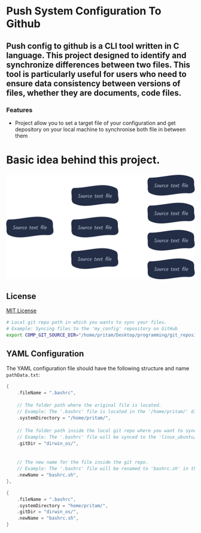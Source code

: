 <h1>
	Push System Configuration To Github
</h1>

<h2>
	Push config to github is a CLI tool written in C language. This project designed to identify and synchronize
	differences between two files. This tool is particularly useful for users who need to ensure data consistency
	between versions of files, whether they are documents, code files.
</h2>

<h3>
	Features
</h3>

<ul>
	<li>
		Project allow you to set a target file of your configuration and get depository on your local machine to
		synchronise both file in between them
	</li>
</ul>

<h1>
	Basic idea behind this project.
</h1>

<h3 align="center">
	<a href="">
		<img src="./img/idea_diagram.svg" alt="Diagram">
	</a>
</h3>

<h2>License</h2>
<a href="./LICENSE">MIT License</a>


``` sh
# Local git repo path in which you wants to sync your files.
# Example: Syncing files to the 'my_config' repository on GitHub
export COMP_GIT_SOURCE_DIR="/home/pritam/Desktop/programming/git_repositories/my_config/"
```

<h2>
	YAML Configuration
</h2>

The YAML configuration file should have the following structure and name `pathData.txt`:

``` c
{
	.fileName = ".bashrc",

	// The folder path where the original file is located.
	// Example: The '.bashrc' file is located in the '/home/pritam/' directory.
	.systemDirectory = "/home/pritam/",

	// The folder path inside the local git repo where you want to sync the file.
	// Example: The '.bashrc' file will be synced to the 'linux_ubuntu/' folder.
	.gitDir = "dirwin_os/",


	// The new name for the file inside the git repo.
	// Example: The '.bashrc' file will be renamed to 'bashrc.sh' in the git repo.
	.newName = "bashrc.sh",
},
```
``` c
{
	.fileName = ".bashrc",
	.systemDirectory = "home/pritam/",
	.gitDir = "dirwin_os/",
	.newName = "bashrc.sh",
}
```
